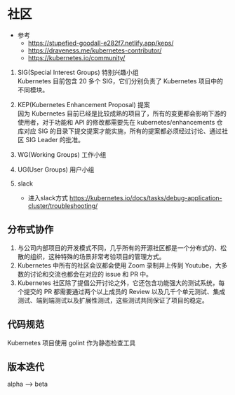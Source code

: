 # 社区
- 参考  
    - https://stupefied-goodall-e282f7.netlify.app/keps/  
    - https://draveness.me/kubernetes-contributor/
    - https://kubernetes.io/community/

1. SIG(Special Interest Groups) 特别兴趣小组  
Kubernetes 目前包含 20 多个 SIG，它们分别负责了 Kubernetes 项目中的不同模块。

2. KEP(Kubernetes Enhancement Proposal) 提案  
因为 Kubernetes 目前已经是比较成熟的项目了，所有的变更都会影响下游的使用者，对于功能和 API 的修改都需要先在 kubernetes/enhancements 仓库对应 SIG 的目录下提交提案才能实施，所有的提案都必须经过讨论、通过社区 SIG Leader 的批准。

4. WG(Working Groups) 工作小组

5. UG(User Groups) 用户小组

6. slack
    - 进入slack方式 https://kubernetes.io/docs/tasks/debug-application-cluster/troubleshooting/
## 分布式协作
1. 与公司内部项目的开发模式不同，几乎所有的开源社区都是一个分布式的、松散的组织，这种特殊的场景非常考验项目的管理方式。
2. Kubernetes 中所有的社区会议都会使用 Zoom 录制并上传到 Youtube，大多数的讨论和交流也都会在对应的 issue 和 PR 中。
3. Kubernetes 社区除了提倡公开讨论之外，它还包含功能强大的测试系统，每个提交的 PR 都需要通过两个以上成员的 Review 以及几千个单元测试、集成测试、端到端测试以及扩展性测试，这些测试共同保证了项目的稳定。

## 代码规范
Kubernetes 项目使用 golint 作为静态检查工具

## 版本迭代
alpha --> beta